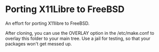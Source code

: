 # Porting X11Libre to FreeBSD

An effort for porting X11libre to FreeBSD.

After cloning, you can use the OVERLAY option in the /etc/make.conf to overlay
this folder to your main tree. 
Use a jail for testing, so that your packages won't get messed up. 
